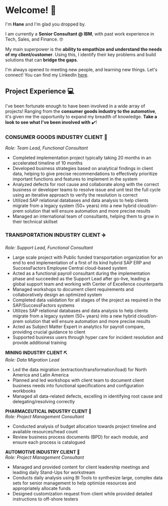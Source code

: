 # Welcome! 👋

I'm **Hane** and I'm glad you dropped by.<br>

I am currently a **Senior Consultant @ IBM**, with past work experience in Tech, Sales, and Finance. 🤓<BR>

My main superpower is the **ability to empathize and understand the needs of my client/customer**. Using this, I identify their key problems and build solutions that can **bridge the gaps**.

I'm always opened to meeting new people, and learning new things. Let's connect!
You can find my LinkedIn [here](https://www.linkedin.com/in/hanejun/).

## Project Experience 💻

I've been fortunate enough to have been involved in a wide array of projects! Ranging from the **consumer goods industry to the automotive**, it's given me the opportunity to expand my breadth of knowledge. **Take a look to see what I've been involved with** ✔️!

### CONSUMER GOODS INDUSTRY CLIENT 🍔 ###
*Role: Team Lead, Functional Consultant*

- Completed implementation project typically taking 20 months in an accelerated timeline of 10 months
- Developed business strategies based on analytical findings in client data, helping to give precise recommendations to effectively prioritize important functions and features to implement in the system
- Analyzed defects for root cause and collaborate along with the correct business or developer teams to resolve issue and unit test the full cycle using an iterative approach to verify the resolution is correct
- Utilized SAP relational databases and data analysis to help clients migrate from a legacy system (50+ years) into a new hybrid cloud/on-prem solution that will ensure automation and more precise results
- Managed an international team of consultants, helping them to grow in their technical skillset

### TRANSPORTATION INDUSTRY CLIENT ✈️ ###
_Role: Support Lead, Functional Consultant_

- Large scale project with Public funded transportation organization for an end to end implementation of a first of its kind hybrid SAP ERP and SuccessFactors Employee Central cloud-based system
- Acted as a functional payroll consultant during the implementation phase and succeeded as the Support Lead after go-live, leading a global support team and working with Center of Excellence counterparts
- Managed workshops to document client requirements and collaboratively design an optimized system
- Completed data validation for all stages of the project as required in the SAP/SuccessFactors systems
- Utilizes SAP relational databases and data analysis to help clients migrate from a legacy system (50+ years) into a new hybrid cloud/on-prem solution that will ensure automation and more precise results
- Acted as Subject Matter Expert in analytics for payroll compare, providing crucial guidance to client
- Supported business users through hyper care for incident resolution and provide additional training

**MINING INDUSTRY CLIENT ⛏️**<BR>
_Role: Data Migration Lead_

- Led the data migration (extraction/transformation/load) for North America and Latin America
- Planned and led workshops with client team to document client business needs into functional specifications and configuration workbooks
- Managed all data-related defects, excelling in identifying root cause and delegating/resolving correctly

**PHARMACEUTICAL INDUSTRY CLIENT 💊**<BR>
_Role: Project Management Consultant_

- Conducted analysis of budget allocation towards project timeline and available resources/head count
- Review business process documents (BPD) for each module, and ensure each process is catalogued

**AUTOMOTIVE INDUSTRY CLIENT 🚗**<BR>
_Role: Project Management Consultant_

- Managed and provided content for client leadership meetings and leading daily Stand-Ups for workstream
- Conducts daily analysis using BI Tools to synthesize large, complex data sets for senior management to help optimize resources and appropriately allocate funds
- Designed customization request from client while provided detailed instructions to off-shore testers
